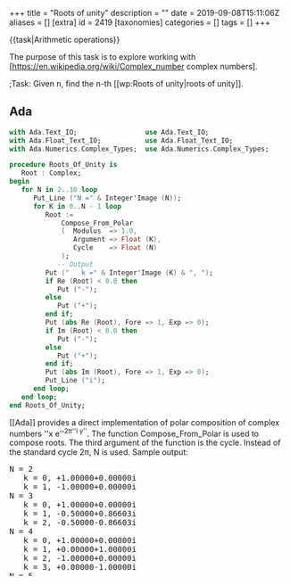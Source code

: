 +++
title = "Roots of unity"
description = ""
date = 2019-09-08T15:11:06Z
aliases = []
[extra]
id = 2419
[taxonomies]
categories = []
tags = []
+++

{{task|Arithmetic operations}}

The purpose of this task is to explore working with   [https://en.wikipedia.org/wiki/Complex_number complex numbers].


;Task:
Given   <tt>n</tt>,   find the   <tt>n</tt>-th   [[wp:Roots of unity|roots of unity]].





## Ada


```ada
with Ada.Text_IO;                 use Ada.Text_IO;
with Ada.Float_Text_IO;           use Ada.Float_Text_IO;
with Ada.Numerics.Complex_Types;  use Ada.Numerics.Complex_Types;

procedure Roots_Of_Unity is
   Root : Complex;
begin
   for N in 2..10 loop
      Put_Line ("N =" & Integer'Image (N));
      for K in 0..N - 1 loop
         Root :=
             Compose_From_Polar
             (  Modulus  => 1.0,
                Argument => Float (K),
                Cycle    => Float (N)
             );
            -- Output
         Put ("   k =" & Integer'Image (K) & ", ");
         if Re (Root) < 0.0 then
            Put ("-");
         else
            Put ("+");
         end if;
         Put (abs Re (Root), Fore => 1, Exp => 0);
         if Im (Root) < 0.0 then
            Put ("-");
         else
            Put ("+");
         end if;
         Put (abs Im (Root), Fore => 1, Exp => 0);
         Put_Line ("i");
      end loop;
   end loop;
end Roots_Of_Unity;
```

[[Ada]] provides a direct implementation of polar composition of complex numbers ''x e''<sup>2&pi;''i y''</sup>. The function Compose_From_Polar is used to compose roots. The third argument of the function is the cycle. Instead of the standard cycle 2&pi;, N is used. Sample output:
<pre style="height:25ex;overflow:scroll">
N = 2
   k = 0, +1.00000+0.00000i
   k = 1, -1.00000+0.00000i
N = 3
   k = 0, +1.00000+0.00000i
   k = 1, -0.50000+0.86603i
   k = 2, -0.50000-0.86603i
N = 4
   k = 0, +1.00000+0.00000i
   k = 1, +0.00000+1.00000i
   k = 2, -1.00000+0.00000i
   k = 3, +0.00000-1.00000i
N = 5
   k = 0, +1.00000+0.00000i
   k = 1, +0.30902+0.95106i
   k = 2, -0.80902+0.58779i
   k = 3, -0.80902-0.58779i
   k = 4, +0.30902-0.95106i
N = 6
   k = 0, +1.00000+0.00000i
   k = 1, +0.50000+0.86603i
   k = 2, -0.50000+0.86603i
   k = 3, -1.00000+0.00000i
   k = 4, -0.50000-0.86603i
   k = 5, +0.50000-0.86603i
N = 7
   k = 0, +1.00000+0.00000i
   k = 1, +0.62349+0.78183i
   k = 2, -0.22252+0.97493i
   k = 3, -0.90097+0.43388i
   k = 4, -0.90097-0.43388i
   k = 5, -0.22252-0.97493i
   k = 6, +0.62349-0.78183i
N = 8
   k = 0, +1.00000+0.00000i
   k = 1, +0.70711+0.70711i
   k = 2, +0.00000+1.00000i
   k = 3, -0.70711+0.70711i
   k = 4, -1.00000+0.00000i
   k = 5, -0.70711-0.70711i
   k = 6, +0.00000-1.00000i
   k = 7, +0.70711-0.70711i
N = 9
   k = 0, +1.00000+0.00000i
   k = 1, +0.76604+0.64279i
   k = 2, +0.17365+0.98481i
   k = 3, -0.50000+0.86603i
   k = 4, -0.93969+0.34202i
   k = 5, -0.93969-0.34202i
   k = 6, -0.50000-0.86603i
   k = 7, +0.17365-0.98481i
   k = 8, +0.76604-0.64279i
N = 10
   k = 0, +1.00000+0.00000i
   k = 1, +0.80902+0.58779i
   k = 2, +0.30902+0.95106i
   k = 3, -0.30902+0.95106i
   k = 4, -0.80902+0.58779i
   k = 5, -1.00000+0.00000i
   k = 6, -0.80902-0.58779i
   k = 7, -0.30902-0.95106i
   k = 8, +0.30902-0.95106i
   k = 9, +0.80902-0.58779i

```



## ALGOL 68

{{works with|ALGOL 68|Revision 1 - no extensions to language used}}
{{works with|ALGOL 68G|Any - tested with release [http://sourceforge.net/projects/algol68/files/algol68g/algol68g-1.18.0/algol68g-1.18.0-9h.tiny.el5.centos.fc11.i386.rpm/download 1.18.0-9h.tiny]}}
{{wont work with|ELLA ALGOL 68|Any (with appropriate job cards) - tested with release [http://sourceforge.net/projects/algol68/files/algol68toc/algol68toc-1.8.8d/algol68toc-1.8-8d.fc9.i386.rpm/download 1.8-8d] - due to extensive use of FORMATted transput}}

```algol68
FORMAT complex fmt=$g(-6,4)"⊥"g(-6,4)$;
FOR root FROM 2 TO 10 DO
  printf(($g(4)$,root));
  FOR n FROM 0 TO root-1 DO
    printf(($xf(complex fmt)$,complex exp( 0 I 2*pi*n/root)))
  OD;
  printf($l$)
OD
```

Output:

```txt

  +2 1.0000⊥0.0000 -1.000⊥0.0000
  +3 1.0000⊥0.0000 -.5000⊥0.8660 -.5000⊥-.8660
  +4 1.0000⊥0.0000 0.0000⊥1.0000 -1.000⊥0.0000 -.0000⊥-1.000
  +5 1.0000⊥0.0000 0.3090⊥0.9511 -.8090⊥0.5878 -.8090⊥-.5878 0.3090⊥-.9511
  +6 1.0000⊥0.0000 0.5000⊥0.8660 -.5000⊥0.8660 -1.000⊥0.0000 -.5000⊥-.8660 0.5000⊥-.8660
  +7 1.0000⊥0.0000 0.6235⊥0.7818 -.2225⊥0.9749 -.9010⊥0.4339 -.9010⊥-.4339 -.2225⊥-.9749 0.6235⊥-.7818
  +8 1.0000⊥0.0000 0.7071⊥0.7071 0.0000⊥1.0000 -.7071⊥0.7071 -1.000⊥0.0000 -.7071⊥-.7071 -.0000⊥-1.000 0.7071⊥-.7071
  +9 1.0000⊥0.0000 0.7660⊥0.6428 0.1736⊥0.9848 -.5000⊥0.8660 -.9397⊥0.3420 -.9397⊥-.3420 -.5000⊥-.8660 0.1736⊥-.9848 0.7660⊥-.6428
 +10 1.0000⊥0.0000 0.8090⊥0.5878 0.3090⊥0.9511 -.3090⊥0.9511 -.8090⊥0.5878 -1.000⊥0.0000 -.8090⊥-.5878 -.3090⊥-.9511 0.3090⊥-.9511 0.8090⊥-.5878

```



## AutoHotkey

ahk forum: [http://www.autohotkey.com/forum/post-276712.html#276712 discussion]

```AutoHotkey
n := 8, a := 8*atan(1)/n
Loop %n%
   i := A_Index-1, t .= cos(a*i) ((s:=sin(a*i))<0 ? " - i*" . -s : " + i*" . s) "`n"
Msgbox % t
```


## AWK


```AWK

# syntax: GAWK -f ROOTS_OF_UNITY.AWK
BEGIN {
    pi = 3.1415926
    for (n=2; n<=5; n++) {
      printf("%d: ",n)
      for (root=0; root<=n-1; root++) {
        real = cos(2 * pi * root / n)
        imag = sin(2 * pi * root / n)
        printf("%8.5f %8.5fi",real,imag)
        if (root != n-1) { printf(", ") }
      }
      printf("\n")
    }
    exit(0)
}

```

{{out}}

```txt

2:  1.00000  0.00000i, -1.00000  0.00000i
3:  1.00000  0.00000i, -0.50000  0.86603i, -0.50000 -0.86603i
4:  1.00000  0.00000i,  0.00000  1.00000i, -1.00000  0.00000i, -0.00000 -1.00000i
5:  1.00000  0.00000i,  0.30902  0.95106i, -0.80902  0.58779i, -0.80902 -0.58779i,  0.30902 -0.95106i

```



## BASIC

{{works with|QuickBasic|4.5}}
{{trans|Java}}
For high n's, this may repeat the root of 1 + 0*i.

```qbasic
 CLS
 PI = 3.1415926#
 n = 5 'this can be changed for any desired n
 angle = 0 'start at angle 0
 DO
 	real = COS(angle) 'real axis is the x axis
 	IF (ABS(real) < 10 ^ -5) THEN real = 0 'get rid of annoying sci notation
 	imag = SIN(angle) 'imaginary axis is the y axis
 	IF (ABS(imag) < 10 ^ -5) THEN imag = 0 'get rid of annoying sci notation
 	PRINT real; "+"; imag; "i" 'answer on every line
 	angle = angle + (2 * PI) / n
 'all the way around the circle at even intervals
 LOOP WHILE angle < 2 * PI
```



## BBC BASIC


```bbcbasic
      @% = &20408
      FOR n% = 2 TO 5
        PRINT STR$(n%) ": " ;
        FOR root% = 0 TO n%-1
          real = COS(2*PI * root% / n%)
          imag = SIN(2*PI * root% / n%)
          PRINT real imag "i" ;
          IF root% <> n%-1 PRINT "," ;
        NEXT
        PRINT
      NEXT n%
```

'''Output:'''

```txt

2:   1.0000  0.0000i, -1.0000  0.0000i
3:   1.0000  0.0000i, -0.5000  0.8660i, -0.5000 -0.8660i
4:   1.0000  0.0000i,  0.0000  1.0000i, -1.0000  0.0000i, -0.0000 -1.0000i
5:   1.0000  0.0000i,  0.3090  0.9511i, -0.8090  0.5878i, -0.8090 -0.5878i,  0.3090 -0.9511i

```



## C


```c
#include <stdio.h>
#include <math.h>

int main()
{
	double a, c, s, PI2 = atan2(1, 1) * 8;
	int n, i;

	for (n = 1; n < 10; n++) for (i = 0; i < n; i++) {
		c = s = 0;
		if (!i )		c =  1;
		else if(n == 4 * i)	s =  1;
		else if(n == 2 * i)	c = -1;
		else if(3 * n == 4 * i)	s = -1;
		else
			a = i * PI2 / n, c = cos(a), s = sin(a);

		if (c) printf("%.2g", c);
		printf(s == 1 ? "i" : s == -1 ? "-i" : s ? "%+.2gi" : "", s);
		printf(i == n - 1 ?"\n":",  ");
	}

	return 0;
}
```


## C#

```c#
using System;
using System.Collections.Generic;
using System.Linq;
using System.Numerics;

class Program
{
    static IEnumerable<Complex> RootsOfUnity(int degree)
    {
        return Enumerable
            .Range(0, degree)
            .Select(element => Complex.FromPolarCoordinates(1, 2 * Math.PI * element / degree));
    }

    static void Main()
    {
        var degree = 3;
        foreach (var root in RootsOfUnity(degree))
        {
            Console.WriteLine(root);
        }
    }
}
```

Output:

```txt
(1, 0)
(-0,5, 0,866025403784439)
(-0,5, -0,866025403784438)
```



## C++


```cpp
#include <complex>
#include <cmath>
#include <iostream>

double const pi = 4 * std::atan(1);

int main()
{
  for (int n = 2; n <= 10; ++n)
  {
    std::cout << n << ": ";
    for (int k = 0; k < n; ++k)
      std::cout << std::polar(1, 2*pi*k/n) << " ";
    std::cout << std::endl;
  }
}
```



## CoffeeScript

Most of the effort here is in formatting the results, and the output is still a bit clumsy.

```coffeescript
# Find the n nth-roots of 1
nth_roots_of_unity = (n) ->
  (complex_unit_vector(2*Math.PI*i/n) for i in [1..n])

complex_unit_vector = (rad) ->
  new Complex(Math.cos(rad), Math.sin(rad))

class Complex
  constructor: (@real, @imag) ->
  toString: ->
    round_z = (n) ->
      if Math.abs(n) < 0.00005 then 0 else n
    fmt = (n) -> n.toFixed(3)
    real = round_z @real
    imag = round_z @imag
    s = ''
    if real and imag
      "#{fmt real}+#{fmt imag}i"
    else if real or !imag
      "#{fmt real}"
    else
      "#{fmt imag}i"

do ->
  for n in [2..5]
    console.log "---1 to the 1/#{n}"
    for root in nth_roots_of_unity n
      console.log root.toString()
```

output

```txt

> coffee nth_roots.coffee
---1 to the 1/2
-1.000
1.000
---1 to the 1/3
-0.500+0.866i
-0.500+-0.866i
1.000
---1 to the 1/4
1.000i
-1.000
-1.000i
1.000
---1 to the 1/5
0.309+0.951i
-0.809+0.588i
-0.809+-0.588i
0.309+-0.951i
1.000

```



## Common Lisp


```lisp
(defun roots-of-unity (n)
 (loop for i below n
       collect (cis (* pi (/ (* 2 i) n)))))
```

The expression is slightly more complicated than necessary in order to preserve exact rational arithmetic until multiplying by pi. The author of this example is not a floating point expert and not sure whether this is actually useful; if not, the simpler expression is <tt>(cis (/ (* 2 pi i) n))</tt>.


## Crystal

{{trans|Ruby}}

```ruby
require "complex"

def roots_of_unity(n)
  (0...n).map { |k| (2 * Math::PI * k / n).i.exp }
end

p roots_of_unity(3)

```

Or alternative

```ruby

def roots_of_unity(n)
  (0...n).map { |k| Complex.new(Math.cos(2 * Math::PI * k / n), Math.sin(2 * Math::PI * k / n)) }
end

```

{{out}}

```txt

[(1+0.0i), (-0.4999999999999998+0.8660254037844387i), (-0.5000000000000004-0.8660254037844384i)]

```



## D

Using std.complex:

```d
import std.stdio, std.range, std.algorithm, std.complex;
import std.math: PI;

auto nthRoots(in int n) pure nothrow {
    return n.iota.map!(k => expi(PI * 2 * (k + 1) / n));
}

void main() {
    foreach (immutable i; 1 .. 6)
        writefln("#%d: [%(%5.2f, %)]", i, i.nthRoots);
}
```

{{out}}

```txt
#1: [ 1.00+ 0.00i]
#2: [-1.00+-0.00i,  1.00+ 0.00i]
#3: [-0.50+ 0.87i, -0.50+-0.87i,  1.00+ 0.00i]
#4: [-0.00+ 1.00i, -1.00+-0.00i,  0.00+-1.00i,  1.00+ 0.00i]
#5: [ 0.31+ 0.95i, -0.81+ 0.59i, -0.81+-0.59i,  0.31+-0.95i,  1.00+ 0.00i]
```



## EchoLisp


```scheme

(define (roots-1 n)
   (define theta (// (* 2 PI) n))
   (for/list ((i n))
      (polar 1. (* theta i))))

(roots-1 2)
    → (1+0i -1+0i)
(roots-1 3)
    → (1+0i -0.4999999999999998+0.8660254037844388i -0.5000000000000004-0.8660254037844384i)
(roots-1 4)
    → (1+0i 0+i -1+0i 0-i)

```



## ERRE

<lang>
PROGRAM UNITY_ROOTS

!
! for rosettacode.org
!

BEGIN
   PRINT(CHR$(12);) !CLS
   N=5                                       ! this can be changed for any desired n
   ANGLE=0                                   ! start at ANGLE 0
   REPEAT
     REAL=COS(ANGLE)                         ! real axis is the x axis
     IF (ABS(REAL)<10^-5) THEN REAL=0 END IF ! get rid of annoying sci notation
     IMAG=SIN(ANGLE)                         ! imaginary axis is the y axis
     IF (ABS(IMAG)<10^-5) THEN IMAG=0 END IF ! get rid of annoying sci notation
     PRINT(REAL;"+";IMAG;"i")                ! answer on every line
     ANGLE+=(2*π)/N
                                             ! all the way around the circle at even intervals
   UNTIL ANGLE>=2*π
END PROGRAM

```

Note: Adapted from Qbasic version. π is the predefined constant Greek Pi.


## Forth

Complex numbers are not a native type in Forth, so we calculate the roots by hand.

```forth
: f0. ( f -- )
  fdup 0e 0.001e f~ if fdrop 0e then f. ;
: .roots ( n -- )
  dup 1 do
    pi i 2* 0 d>f f* dup 0 d>f f/          ( F: radians )
    fsincos cr ." real " f0. ." imag " f0.
  loop drop ;

3 set-precision
5 .roots
```

{{libheader|Forth Scientific Library}}
On the other hand, complex numbers are implemented by the FSL.
{{works with|gforth|0.7.9_20170308}}
{{trans|C++}}

```forth
require fsl-util.fs
require fsl/complex.fs

: abs= 1E-12 F~ ;
: clamp-to-0 FDUP 0E0 abs= IF FDROP 0E0 THEN ;
: zclamp-to-0
  clamp-to-0 FSWAP
  clamp-to-0 FSWAP ;
: .roots
  1+ 2 DO
    I . ." : "
    I 0 DO
      1E0 2E0 PI F* I S>F F* J S>F F/ polar> zclamp-to-0 z. SPACE
    LOOP
    CR
  LOOP ;
3 SET-PRECISION
5 .roots
```



## Fortran


### Sin/Cos + Scalar Loop

{{works with|Fortran|ISO Fortran 90 and later}}

```fortran
PROGRAM Roots

  COMPLEX :: root
  INTEGER :: i, n
  REAL :: angle, pi

  pi = 4.0 * ATAN(1.0)
  DO n = 2, 7
    angle = 0.0
    WRITE(*,"(I1,A)", ADVANCE="NO") n,": "
    DO i = 1, n
      root = CMPLX(COS(angle), SIN(angle))
      WRITE(*,"(SP,2F7.4,A)", ADVANCE="NO") root, "j  "
      angle = angle + (2.0*pi / REAL(n))
    END DO
    WRITE(*,*)
  END DO

END PROGRAM Roots
```

Output
 2: +1.0000+0.0000j  -1.0000+0.0000j
 3: +1.0000+0.0000j  -0.5000+0.8660j  -0.5000-0.8660j
 4: +1.0000+0.0000j  +0.0000+1.0000j  -1.0000+0.0000j  +0.0000-1.0000j
 5: +1.0000+0.0000j  +0.3090+0.9511j  -0.8090+0.5878j  -0.8090-0.5878j  +0.3090-0.9511j
 6: +1.0000+0.0000j  +0.5000+0.8660j  -0.5000+0.8660j  -1.0000+0.0000j  -0.5000-0.8660j  +0.5000-0.8660j
 7: +1.0000+0.0000j  +0.6235+0.7818j  -0.2225+0.9749j  -0.9010+0.4339j  -0.9010-0.4339j  -0.2225-0.9749j  +0.6235-0.7818j

===Exp + Array-valued Statement===
{{works with|Fortran|ISO Fortran 90 and later}}

```fortran
program unity
     real, parameter :: pi = 3.141592653589793
     complex, parameter :: i = (0, 1)
     complex, dimension(0:7-1) :: unit_circle
     integer :: n, j

     do n = 2, 7
          !!!! KEY STEP, does all the calculations in one statement !!!!
        unit_circle(0:n-1) = exp(2*i*pi/n * (/ (j, j=0, n-1) /) )

        write(*,"(i1,a)", advance="no") n, ": "
        write(*,"(sp,2f7.4,a)", advance="no") (unit_circle(j), "j  ", j = 0, n-1)
        write(*,*)
     end do
 end program unity
```



## FunL

FunL has built-in support for complex numbers.  <code>i</code> is predefined to represent the imaginary unit.

```funl
import math.{exp, Pi}

def rootsOfUnity( n ) = {exp( 2Pi i k/n ) | k <- 0:n}

println( rootsOfUnity(3) )
```


{{out}}


```txt

{1.0, -0.4999999999999998+0.8660254037844387i, -0.5000000000000004-0.8660254037844385i}

```





## FutureBasic


```futurebasic

include "ConsoleWindow"

dim as long n, root
dim as double real, imag

for n = 2 to 7
print n;":" ;
for root = 0 to n-1
real = cos( 2 * pi * root / n)
imag = sin( 2 * pi * root / n)
print using "-##.#####"; real;using "-##.#####"; imag; "i";
if root <> n-1 then print ",";
next
print
next

```

Output:

```txt

 2:  1.00000  0.00000i, -1.00000  0.00000i
 3:  1.00000  0.00000i, -0.50000  0.86603i, -0.50000 -0.86603i
 4:  1.00000  0.00000i,  0.00000  1.00000i, -1.00000  0.00000i, -0.00000 -1.00000i
 5:  1.00000  0.00000i,  0.30902  0.95106i, -0.80902  0.58779i, -0.80902 -0.58779i,  0.30902 -0.95106i
 6:  1.00000  0.00000i,  0.50000  0.86603i, -0.50000  0.86603i, -1.00000  0.00000i, -0.50000 -0.86603i,  0.50000 -0.86603i
 7:  1.00000  0.00000i,  0.62349  0.78183i, -0.22252  0.97493i, -0.90097  0.43388i, -0.90097 -0.43388i, -0.22252 -0.97493i,  0.62349 -0.78183i

```



## GAP


```gap
roots := n -> List([0 .. n-1], k -> E(n)^k);

r:=roots(7);
# [ 1, E(7), E(7)^2, E(7)^3, E(7)^4, E(7)^5, E(7)^6 ]

List(r, x -> x^7);
# [ 1, 1, 1, 1, 1, 1, 1 ]
```



## Go


```go
package main

import (
    "fmt"
    "math"
    "math/cmplx"
)

func main() {
    for n := 2; n <= 5; n++ {
        fmt.Printf("%d roots of 1:\n", n)
        for _, r := range roots(n) {
            fmt.Printf("  %18.15f\n", r)
        }
    }
}

func roots(n int) []complex128 {
    r := make([]complex128, n)
    for i := 0; i < n; i++ {
        r[i] = cmplx.Rect(1, 2*math.Pi*float64(i)/float64(n))
    }
    return r
}
```

Output:

```txt
2 roots of 1:
  ( 1.000000000000000+0.000000000000000i)
  (-1.000000000000000+0.000000000000000i)
3 roots of 1:
  ( 1.000000000000000+0.000000000000000i)
  (-0.500000000000000+0.866025403784439i)
  (-0.500000000000000-0.866025403784438i)
4 roots of 1:
  ( 1.000000000000000+0.000000000000000i)
  ( 0.000000000000000+1.000000000000000i)
  (-1.000000000000000+0.000000000000000i)
  (-0.000000000000000-1.000000000000000i)
5 roots of 1:
  ( 1.000000000000000+0.000000000000000i)
  ( 0.309016994374948+0.951056516295154i)
  (-0.809016994374947+0.587785252292473i)
  (-0.809016994374947-0.587785252292473i)
  ( 0.309016994374947-0.951056516295154i)
```



## Groovy

Because the Groovy language does not provide a built-in facility for complex arithmetic, this example relies on the Complex class defined in the [[Complex_numbers#Groovy|Complex numbers]] example.

```groovy
/** The following closure creates a list of n evenly-spaced points around the unit circle,
  * useful in FFT calculations, among other things */
def rootsOfUnity = { n ->
    (0..<n).collect {
        Complex.fromPolar(1, 2 * Math.PI * it / n)
    }
}
```

Test program:

```groovy
def tol = 0.000000001  // tolerance: acceptable "wrongness" to account for rounding error

((1..6) + [16]). each { n ->
    println "rootsOfUnity(${n}):"
    def rou = rootsOfUnity(n)
    rou.each { println it }
    assert rou[0] == 1
    def actual = n > 1 ? rou[Math.floor(n/2) as int] : rou[0]
    def expected = n > 1 ? (n%2 == 0) ? -1 : ~rou[Math.ceil(n/2) as int] : rou[0]
    def message = n > 1 ? (n%2 == 0) ? 'middle-most root should be -1' : 'two middle-most roots should be conjugates' : ''
    assert (actual - expected).abs() < tol : message
    assert rou.every { (it.rho - 1) < tol } : 'all roots should have magnitude 1'
    println()
}
```

Output:
<pre style="height:25ex;overflow:scroll;">rootsOfUnity(1):
1.0

rootsOfUnity(2):
1.0
-1.0 + 1.2246467991473532E-16i

rootsOfUnity(3):
1.0
-0.4999999998186198 + 0.8660254038891585i
-0.5000000003627604 - 0.8660254035749988i

rootsOfUnity(4):
1.0
6.123233995736766E-17 + i
-1.0 + 1.2246467991473532E-16i
-1.8369701987210297E-16 - i

rootsOfUnity(5):
1.0
0.30901699437494745 + 0.9510565162951535i
-0.8090169943749473 + 0.5877852522924732i
-0.8090169943749475 - 0.587785252292473i
0.30901699437494723 - 0.9510565162951536i

rootsOfUnity(6):
1.0
0.4999999998186201 + 0.8660254038891584i
-0.5000000003627598 + 0.8660254035749991i
-1.0 - 6.283181638240517E-10i
-0.4999999992744804 - 0.8660254042033175i
0.5000000009068993 - 0.8660254032608401i

rootsOfUnity(16):
1.0
0.9238795325112867 + 0.3826834323650898i
0.7071067811865476 + 0.7071067811865475i
0.38268343236508984 + 0.9238795325112867i
6.123233995736766E-17 + i
-0.3826834323650897 + 0.9238795325112867i
-0.7071067811865475 + 0.7071067811865476i
-0.9238795325112867 + 0.3826834323650899i
-1.0 + 1.2246467991473532E-16i
-0.9238795325112868 - 0.38268343236508967i
-0.7071067811865477 - 0.7071067811865475i
-0.38268343236509034 - 0.9238795325112865i
-1.8369701987210297E-16 - i
0.38268343236509 - 0.9238795325112866i
0.7071067811865474 - 0.7071067811865477i
0.9238795325112865 - 0.3826834323650904i
```



## Haskell


```haskell
import Data.Complex (Complex, cis)

rootsOfUnity :: (Enum a, Floating a) => a -> [Complex a]
rootsOfUnity n =
  [ cis (2 * pi * k / n)
  | k <- [0 .. n - 1] ]

main :: IO ()
main = mapM_ print $ rootsOfUnity 3
```

{{Out}}

```haskell
1.0 :+ 0.0
(-0.4999999999999998) :+ 0.8660254037844388
(-0.5000000000000004) :+ (-0.8660254037844384)
```


=={{header|Icon}} and {{header|Unicon}}==

```icon
procedure main()
   roots(10)
end

procedure roots(n)
   every n := 2 to 10 do
       every writes(n | (str_rep((0 to (n-1)) * 2 * &pi / n)) | "\n")
end

procedure str_rep(k)
  return " " || cos(k) || "+" || sin(k) || "i"
end
```

Notes:
* The [[:Category:Icon_Programming_Library|The Icon Programming Library]] implements a complex type but not a polar type


## IDL

For some example <tt>n</tt>:

```idl
n = 5
print,  exp( dcomplex( 0, 2*!dpi/n) ) ^ ( 1 + indgen(n) )
```

Outputs:

```idl
( 0.30901699, 0.95105652)( -0.80901699, 0.58778525)( -0.80901699, -0.58778525)( 0.30901699, -0.95105652)( 1.0000000, -1.1102230e-16)
```



## J


```j
   rou=: [: ^ 0j2p1 * i. % ]

   rou 4
1 0j1 _1 0j_1

   rou 5
1 0.309017j0.951057 _0.809017j0.587785 _0.809017j_0.587785 0.309017j_0.951057
```

The computation can also be written as a loop, shown here for comparison only.

```j
rou1=: 3 : 0
 z=. 0 $ r=. ^ o. 0j2 % y [ e=. 1
 for. i.y do.
  z=. z,e
  e=. e*r
 end.
 z
)
```



## Java

Java doesn't have a nice way of dealing with complex numbers, so the real and imaginary parts are calculated separately based on the angle and printed together. There are also checks in this implementation to get rid of extremely small values (< 1.0E-3 where scientific notation sets in for <tt>Double</tt>s). Instead, they are simply represented as 0. To remove those checks (for very high <tt>n</tt>'s), remove both if statements.

```java
import java.util.Locale;

public class Test {

    public static void main(String[] a) {
        for (int n = 2; n < 6; n++)
            unity(n);
    }

    public static void unity(int n) {
        System.out.printf("%n%d: ", n);

        //all the way around the circle at even intervals
        for (double angle = 0; angle < 2 * Math.PI; angle += (2 * Math.PI) / n) {

            double real = Math.cos(angle); //real axis is the x axis

            if (Math.abs(real) < 1.0E-3)
                real = 0.0; //get rid of annoying sci notation

            double imag = Math.sin(angle); //imaginary axis is the y axis

            if (Math.abs(imag) < 1.0E-3)
                imag = 0.0;

            System.out.printf(Locale.US, "(%9f,%9f) ", real, imag);
        }
    }
}
```



```txt
2: ( 1.000000, 0.000000) (-1.000000, 0.000000)
3: ( 1.000000, 0.000000) (-0.500000, 0.866025) (-0.500000,-0.866025)
4: ( 1.000000, 0.000000) ( 0.000000, 1.000000) (-1.000000, 0.000000) ( 0.000000,-1.000000)
5: ( 1.000000, 0.000000) ( 0.309017, 0.951057) (-0.809017, 0.587785) (-0.809017,-0.587785) ( 0.309017,-0.951057)
```



## JavaScript


```javascript
function Root(angle) {
	with (Math) { this.r = cos(angle); this.i = sin(angle) }
}

Root.prototype.toFixed = function(p) {
	return this.r.toFixed(p) + (this.i >= 0 ? '+' : '') + this.i.toFixed(p) + 'i'
}

function roots(n) {
	var rs = [], teta = 2*Math.PI/n
	for (var angle=0, i=0; i<n; angle+=teta, i+=1) rs.push( new Root(angle) )
	return rs
}

for (var n=2; n<8; n+=1) {
	document.write(n, ': ')
	var rs=roots(n); for (var i=0; i<rs.length; i+=1) document.write( i ? ', ' : '', rs[i].toFixed(5) )
	document.write('
')
}

```

{{Output}}

```txt
2: 1.00000+0.00000i, -1.00000+0.00000i
3: 1.00000+0.00000i, -0.50000+0.86603i, -0.50000-0.86603i
4: 1.00000+0.00000i, 0.00000+1.00000i, -1.00000+0.00000i, -0.00000-1.00000i
5: 1.00000+0.00000i, 0.30902+0.95106i, -0.80902+0.58779i, -0.80902-0.58779i, 0.30902-0.95106i
6: 1.00000+0.00000i, 0.50000+0.86603i, -0.50000+0.86603i, -1.00000+0.00000i, -0.50000-0.86603i, 0.50000-0.86603i
7: 1.00000+0.00000i, 0.62349+0.78183i, -0.22252+0.97493i, -0.90097+0.43388i, -0.90097-0.43388i, -0.22252-0.97493i, 0.62349-0.78183i
```



## jq

Using the same example as in the Julia section, and representing x + i*y as [x,y]:

```jq
def nthroots(n):
  (8 * (1|atan)) as $twopi
  | range(0;n) | (($twopi * .) / n) as $angle | [ ($angle | cos), ($angle | sin) ];

nthroots(10)
```

```jq
$ uname -a
Darwin Mac-mini 13.3.0 Darwin Kernel Version 13.3.0: Tue Jun  3 21:27:35 PDT 2014; root:xnu-2422.110.17~1/RELEASE_X86_64 x86_64

$ time jq -c -n -f Roots_of_unity.jq
[1,0]
[0.8090169943749475,0.5877852522924731]
[0.30901699437494745,0.9510565162951535]
[-0.30901699437494734,0.9510565162951536]
[-0.8090169943749473,0.5877852522924732]
[-1,1.2246467991473532e-16]
[-0.8090169943749475,-0.587785252292473]
[-0.30901699437494756,-0.9510565162951535]
[0.30901699437494723,-0.9510565162951536]
[0.8090169943749473,-0.5877852522924732]

real	0m0.015s
user	0m0.004s
sys	0m0.004s

```



## Julia


```julia
nthroots(n::Integer) = [ cospi(2k/n)+sinpi(2k/n)im for k = 0:n-1 ]
```

(One could also use complex exponentials or other formulations.) For example, `nthroots(10)` gives:

```txt

10-element Array{Complex{Float64},1}:
            1.0+0.0im
  0.809017+0.587785im
  0.309017+0.951057im
 -0.309017+0.951057im
 -0.809017+0.587785im
           -1.0+0.0im
 -0.809017-0.587785im
 -0.309017-0.951057im
  0.309017-0.951057im
  0.809017-0.587785im

```



## Kotlin


```scala
import java.lang.Math.*

data class Complex(val r: Double, val i: Double) {
    override fun toString() = when {
        i == 0.0 -> r.toString()
        r == 0.0 -> i.toString() + 'i'
        else -> "$r + ${i}i"
    }
}

fun unity_roots(n: Number) = (1..n.toInt() - 1).map {
    val a = it * 2 * PI / n.toDouble()
    var r = cos(a); if (abs(r) < 1e-6) r = 0.0
    var i = sin(a); if (abs(i) < 1e-6) i = 0.0
    Complex(r, i)
}

fun main(args: Array<String>) {
    (1..4).forEach { println(listOf(1) + unity_roots(it)) }
    println(listOf(1) + unity_roots(5.0))
}
```

{{out}}

```txt
[1]
[1, -1.0]
[1, -0.4999999999999998 + 0.8660254037844387i, -0.5000000000000004 + -0.8660254037844385i]
[1, 1.0i, -1.0, -1.0i]
[1, 0.30901699437494745 + 0.9510565162951535i, -0.8090169943749473 + 0.5877852522924732i, -0.8090169943749475 + -0.587785252292473i, 0.30901699437494723 + -0.9510565162951536i]
```



## Liberty BASIC


```lb
WindowWidth  =400
WindowHeight =400

'nomainwin

open "N'th Roots of One" for graphics_nsb_nf as #w

#w "trapclose [quit]"

for n =1 To 10
    angle =0
    #w "font arial 16 bold"
    print n; "th roots."
    #w "cls"
    #w "size 1 ; goto 200 200 ; down ; color lightgray ; circle 150 ; size 10 ; set 200 200 ; size 2"
    #w "up ; goto 200 0 ; down ; goto 200 400 ; up ; goto 0 200 ; down ; goto 400 200"
    #w "up ; goto 40 20 ; down ; color black"
    #w "font arial 6"
    #w "\"; n; " roots of 1."

    for i = 1 To n
        x = cos( Radian( angle))
        y = sin( Radian( angle))

        print using( "##", i); ":  ( " + using( "##.######", x);_
          " +i *" +using( "##.######", y); ")      or     e^( i *"; i -1; " *2 *Pi/ "; n; ")"

        #w "color "; 255 *i /n; " 0 "; 256 -255 *i /n
        #w "up ; goto 200 200"
        #w "down ; goto "; 200 +150 *x; " "; 200 -150 *y
        #w "up   ; goto "; 200 +165 *x; " "; 200 -165 *y
        #w "\"; str$( i)
        #w "up"

        angle =angle +360 /n

    next i

    timer 500, [on]
    wait
  [on]
    timer 0
next n

wait

[quit]
    close #w

    end

function Radian( theta)
    Radian =theta *3.1415926535 /180
end function
```



## Lua

Complex numbers from the Lua implementation on the complex numbers page.

```lua
--defines addition, subtraction, negation, multiplication, division, conjugation, norms, and a conversion to strgs.
complex = setmetatable({
__add = function(u, v) return complex(u.real + v.real, u.imag + v.imag) end,
__sub = function(u, v) return complex(u.real - v.real, u.imag - v.imag) end,
__mul = function(u, v) return complex(u.real * v.real - u.imag * v.imag, u.real * v.imag + u.imag * v.real) end,
__div = function(u, v) return u * complex(v.real / v.norm, -v.imag / v.norm) end,
__unm = function(u) return complex(-u.real, -u.imag) end,
__concat = function(u, v)
    if type(u) == "table" then return u.real .. " + " .. u.imag .. "i" .. v
	elseif type(u) == "string" or type(u) == "number" then return u .. v.real .. " + " .. v.imag .. "i"
	end end,
__index = function(u, index)
  local operations = {
    norm = function(u) return u.real ^ 2 + u.imag ^ 2 end,
    conj = function(u) return complex(u.real, -u.imag) end,
  }
  return operations[index] and operations[index](u)
end,
__newindex = function() error() end
}, {
__call = function(z, realpart, imagpart) return setmetatable({real = realpart, imag = imagpart}, complex) end
} )
n = io.read() + 0
val = complex(math.cos(2*math.pi / n), math.sin(2*math.pi / n))
root = complex(1, 0)
for i = 1, n do
  root = root * val
  print(root .. "")
end
```



## Maple


```Maple
RootsOfUnity := proc( n )
    solve(z^n = 1, z);
end proc:
```


```Maple
for i from 2 to 6 do
    printf( "%d: %a\n", i, [ RootsOfUnity(i) ] );
end do;
```

Output:

```Maple
2: [1, -1]
3: [1, -1/2-1/2*I*3^(1/2), -1/2+1/2*I*3^(1/2)]
4: [1, -1, I, -I]
5: [1, 1/4*5^(1/2)-1/4+1/4*I*2^(1/2)*(5+5^(1/2))^(1/2), -1/4*5^(1/2)-1/4+1/4*I*2^(1/2)*(5-5^(1/2))^(1/2), -1/4*5^(1/2)-1/4-1/4*I*2^(1/2)*(5-5^(1/2))^(1/2), 1/4*5^(1/2)-1/4-1/4*I*2^(1/2)*(5+5^(1/2))^(1/2)]
6: [1, -1, 1/2*(-2-2*I*3^(1/2))^(1/2), -1/2*(-2-2*I*3^(1/2))^(1/2), 1/2*(-2+2*I*3^(1/2))^(1/2), -1/2*(-2+2*I*3^(1/2))^(1/2)]
```



## Mathematica

Setting this up in Mathematica is easy, because it already handles complex numbers:

```Mathematica
RootsUnity[nthroot_Integer?Positive] := Table[Exp[2 Pi I i/nthroot], {i, 0, nthroot - 1}]
```

Note that Mathematica will keep the expression as exact as possible. Simplifications can be made to more known (trigonometric) functions by using the function ExpToTrig. If only a numerical approximation is necessary the function N will transform the exact result to a numerical approximation. Examples (exact not simplified, exact simplified, approximated):

```txt
RootsUnity[2]
RootsUnity[3]
RootsUnity[4]
RootsUnity[5]

RootsUnity[2]//ExpToTrig
RootsUnity[3]//ExpToTrig
RootsUnity[4]//ExpToTrig
RootsUnity[5]//ExpToTrig

RootsUnity[2]//N
RootsUnity[3]//N
RootsUnity[4]//N
RootsUnity[5]//N
```

gives back:
<div style="height:35ex;overflow:scroll">
<math>\{1,-1\}</math>

<math>\left\{1,e^{\frac{2 i \pi }{3}},e^{-\frac{2 i \pi }{3}}\right\}</math>

<math>\{1,i,-1,-i\}</math>

<math>\left\{1,e^{\frac{2 i \pi }{5}},e^{\frac{4 i \pi }{5}},e^{-\frac{4 i \pi }{5}},e^{-\frac{2 i \pi }{5}}\right\}</math>


<math>\{1,-1\}</math>

<math>\left\{1,-\frac{1}{2}+\frac{i \sqrt{3}}{2},-\frac{1}{2}-\frac{i \sqrt{3}}{2}\right\}</math>

<math>\{1,i,-1,-i\}</math>

<math>\left\{1,-\frac{1}{4}+\frac{\sqrt{5}}{4}+i \sqrt{\frac{5}{8}+\frac{\sqrt{5}}{8}},-\frac{1}{4}-\frac{\sqrt{5}}{4}+i
   \sqrt{\frac{5}{8}-\frac{\sqrt{5}}{8}},-\frac{1}{4}-\frac{\sqrt{5}}{4}-i \sqrt{\frac{5}{8}-\frac{\sqrt{5}}{8}},-\frac{1}{4}+\frac{\sqrt{5}}{4}-i
   \sqrt{\frac{5}{8}+\frac{\sqrt{5}}{8}}\right\}</math>


<math>\{1.,-1.\}</math>

<math>\{1.,-0.5+0.866025 i,-0.5-0.866025 i\}</math>

<math>\{1.,0.+1. i,-1.,0.-1. i\}</math>

<math>\{1.,0.309017+0.951057 i,-0.809017+0.587785 i,-0.809017-0.587785 i,0.309017-0.951057 i\}</math>
</div>


## MATLAB


```MATLAB
function z = rootsOfUnity(n)

    assert(n >= 1,'n >= 1');
    z = roots([1 zeros(1,n-1) -1]);

end
```

Sample Output:

```MATLAB>>
 rootsOfUnity(3)

ans =

 -0.500000000000000 + 0.866025403784439i
 -0.500000000000000 - 0.866025403784439i
  1.000000000000000
```



## Maxima


```maxima
solve(1 = x^n, x)
```

Demonstration:

```maxima
for n:1 thru 5 do display(solve(1 = x^n, x));
```

Output:

```maxima
solve(1 = x, x) = [x = 1]
solve(1 = x^2, x) = [x = -1, x = 1]
solve(1 = x^3, x) = [x = (sqrt(3)*%i-1)/2, x = -(sqrt(3)*%i+1)/2, x = 1]
solve(1 = x^4, x) = [x = %i, x = -1, x = -%i, x = 1]
solve(1 = x^5, x) = [x = %e^((2*%i*%pi)/5), x = %e^((4*%i*%pi)/5), x = %e^(-(4*%i*%pi)/5), x = %e^(-(2*%i*%pi)/5), x = 1]
```



## MiniScript


```MiniScript

complexRoots = function(n)
    result = []
    for i in range(0, n-1)
        real = cos(2*pi * i/n)
        if abs(real) < 1e-6 then real = 0
        imag = sin(2*pi * i/n)
        if abs(imag) < 1e-6 then imag = 0
        result.push real + " " + "+" * (imag>=0) + imag + "i"
    end for
    return result
end function

for i in range(2,5)
    print i + ": " + complexRoots(i).join(", ")
end for
```


{{out}}

```txt
2: 1 +0i, -1 +0i
3: 1 +0i, -0.5 +0.866025i, -0.5 -0.866025i
4: 1 +0i, 0 +1i, -1 +0i, 0 -1i
5: 1 +0i, 0.309017 +0.951057i, -0.809017 +0.587785i, -0.809017 -0.587785i, 0.309017 -0.951057i
```


=={{header|МК-61/52}}==
<lang>П0	0	П1	ИП1	sin	ИП1	cos	С/П	2	пи
*	ИП0	/	ИП1	+	П1	БП	03
```



## Nim

{{trans|Python}}

```nim
import complex, math

proc rect(r, phi: float): Complex = (r * cos(phi), sin(phi))

proc croots(n): seq[Complex] =
  result = @[]
  if n <= 0: return
  for k in 0 .. < n:
    result.add rect(1, 2 * k.float * Pi / n.float)

for nr in 2..10:
  echo nr, " ", croots(nr)
```

Output:

```txt
2 @[(1.0, 0.0), (-1.0, 1.224646799147353e-16)]
3 @[(1.0, 0.0), (-0.4999999999999998, 0.8660254037844387), (-0.5000000000000004, -0.8660254037844384)]
4 @[(1.0, 0.0), (6.123233995736766e-17, 1.0), (-1.0, 1.224646799147353e-16), (-1.83697019872103e-16, -1.0)]
5 @[(1.0, 0.0), (0.3090169943749475, 0.9510565162951535), (-0.8090169943749473, 0.5877852522924732), (-0.8090169943749476, -0.587785252292473), (0.3090169943749472, -0.9510565162951536)]
6 @[(1.0, 0.0), (0.5000000000000001, 0.8660254037844386), (-0.4999999999999998, 0.8660254037844387), (-1.0, 1.224646799147353e-16), (-0.5000000000000004, -0.8660254037844384), (0.5000000000000001, -0.8660254037844386)]
7 @[(1.0, 0.0), (0.6234898018587336, 0.7818314824680298), (-0.2225209339563143, 0.9749279121818236), (-0.900968867902419, 0.4338837391175582), (-0.9009688679024191, -0.433883739117558), (-0.2225209339563146, -0.9749279121818236), (0.6234898018587334, -0.7818314824680299)]
8 @[(1.0, 0.0), (0.7071067811865476, 0.7071067811865475), (6.123233995736766e-17, 1.0), (-0.7071067811865475, 0.7071067811865476), (-1.0, 1.224646799147353e-16), (-0.7071067811865477, -0.7071067811865475), (-1.83697019872103e-16, -1.0), (0.7071067811865474, -0.7071067811865477)]
9 @[(1.0, 0.0), (0.766044443118978, 0.6427876096865393), (0.1736481776669304, 0.984807753012208), (-0.4999999999999998, 0.8660254037844387), (-0.9396926207859083, 0.3420201433256689), (-0.9396926207859084, -0.3420201433256687), (-0.5000000000000004, -0.8660254037844384), (0.17364817766693, -0.9848077530122081), (0.7660444431189778, -0.6427876096865396)]
10 @[(1.0, 0.0), (0.8090169943749475, 0.5877852522924731), (0.3090169943749475, 0.9510565162951535), (-0.3090169943749473, 0.9510565162951536), (-0.8090169943749473, 0.5877852522924732), (-1.0, 1.224646799147353e-16), (-0.8090169943749476, -0.587785252292473), (-0.3090169943749476, -0.9510565162951535), (0.3090169943749472, -0.9510565162951536), (0.8090169943749473, -0.5877852522924734)]
```



## OCaml


```ocaml
open Complex

let pi = 4. *. atan 1.

let () =
  for n = 1 to 10 do
    Printf.printf "%2d " n;
    for k = 1 to n do
      let ret = polar 1. (2. *. pi *. float_of_int k /. float_of_int n) in
        Printf.printf "(%f + %f i)" ret.re ret.im
    done;
    print_newline ()
  done
```



## Octave


```octave
for j = 2 : 10
  printf("*** %d\n", j);
  for n = 1 : j
    disp(exp(2i*pi*n/j));
  endfor
  disp("");
endfor
```



## OoRexx

{{trans|REXX}}

```oorexx
/*REXX program computes the  K  roots of unity  (which include complex roots).*/
parse Version v
Say v
parse arg n frac .                     /*get optional arguments from the C.L. */
if n==''    then n=1                   /*Not specified?  Then use the default.*/
if frac=''  then frac=5                /* "      "         "   "   "     "    */
start=abs(n)                           /*assume only one  K  is wanted.       */
if n<0      then start=1               /*Negative?  Then use a range of  K's. */
                                       /*display unity roots for a range,  or */
  do k=start  to abs(n)                /*                   just for one  K.  */
  say right(k 'roots of unity',40,"-") /*display a pretty separator with title*/
     do angle=0  by 360/k  for k       /*compute the angle for each root.     */
     rp=adjust(rxCalcCos(angle,,'D'))  /*compute real part via  COS  function.*/
     if left(rp,1)\=='-' then rp=" "rp /*not negative?  Then pad with a blank.*/
     ip=adjust(rxCalcSin(angle,,'D'))  /*compute imaginary part via SIN funct.*/
     if left(ip,1)\=='-' then ip="+"ip /*Not negative?  Then pad with  + char.*/
     if ip=0  then say rp              /*Only real part? Ignore imaginary part*/
              else say left(rp,frac+4)ip'i'   /*show the real & imaginary part*/
     end  /*angle*/
  end      /*k*/
exit                                   /*stick a fork in it,  we're all done. */
/*----------------------------------------------------------------------------*/
adjust: parse arg x; near0='1e-' || (digits()-digits()%10)   /*compute small #*/
        if abs(x)<near0  then x=0            /*if near zero, then assume zero.*/
        return format(x,,frac)/1             /*fraction digits past dec point.*/
::requires rxMath library
```

{{out}}

```txt
D:\>rexx nrootoo 5
REXX-ooRexx_4.2.0(MT)_64-bit 6.04 22 Feb 2014
------------------------5 roots of unity
 1
 0.30902 +0.95106i
-0.80902 +0.58779i
-0.80902 -0.58779i
 0.30902 -0.95106i
```



## PARI/GP


```parigp
vector(n,k,exp(2*Pi*I*k/n))
```


<code>sqrtn()</code> can give the first n'th root, from which the others by multiplying or powering.


```parigp
nth_roots(n) = my(z);sqrtn(1,n,&z); vector(n,i, z^i);
```


Both the above give floating point complex numbers even when a root could be exact, like <code>-1</code> or fourth root <code>I</code>.

<code>quadgen()</code> can be used for an exact 6th root.  (Quads cannot be mixed with ordinary complex numbers, and they always print as <code>w</code>.)


```parigp
sixth_root = quadgen(-3);   /* 6th root of unity, exact */
vector(6,n, sixth_root^n)   /* all the 6'th roots */
```



## Pascal

{{trans|Fortran}}

```pascal
Program Roots;

var
  root: record  // poor man's complex type.
    r: real;
    i: real;
  end;
  i, n:  integer;
  angle: real;

begin
  for n := 2 to 7 do
  begin
    angle := 0.0;
    write(n, ': ');
    for i := 1 to n do
    begin
      root.r := cos(angle);
      root.i := sin(angle);
      write(root.r:8:5, root.i:8:5, 'i ');
      angle := angle + (2.0 * pi / n);
    end;
    writeln;
  end;
end.
```

Output:

```txt

2:  1.00000 0.00000i -1.00000 0.00000i
3:  1.00000 0.00000i -0.50000 0.86603i -0.50000-0.86603i
4:  1.00000 0.00000i  0.00000 1.00000i -1.00000 0.00000i -0.00000-1.00000i
5:  1.00000 0.00000i  0.30902 0.95106i -0.80902 0.58779i -0.80902-0.58779i  0.30902-0.95106i
6:  1.00000 0.00000i  0.50000 0.86603i -0.50000 0.86603i -1.00000-0.00000i -0.50000-0.86603i  0.50000-0.86603i
7:  1.00000 0.00000i  0.62349 0.78183i -0.22252 0.97493i -0.90097 0.43388i -0.90097-0.43388i -0.22252-0.97493i  0.62349-0.78183i

```



## Perl

{{works with|Perl|5.6.0}}
{{libheader|Math::Complex}}

The <code>root()</code> function returns a list of the N many N'th roots of any complex Z, in this case 1.


```perl
use Math::Complex;

foreach my $n (2 .. 10) {
  printf "%2d", $n;
  my @roots = root(1,$n);
  foreach my $root (@roots) {
    $root->display_format(style => 'cartesian', format => '%.3f');
    print " $root";
  }
  print "\n";
}
```

Output:

```txt

 2 1.000 -1.000+0.000i
 3 1.000 -0.500+0.866i -0.500-0.866i
 4 1.000 0.000+1.000i -1.000+0.000i -0.000-1.000i
 5 1.000 0.309+0.951i -0.809+0.588i -0.809-0.588i 0.309-0.951i
 6 1.000 0.500+0.866i -0.500+0.866i -1.000+0.000i -0.500-0.866i 0.500-0.866i
 7 1.000 0.623+0.782i -0.223+0.975i -0.901+0.434i -0.901-0.434i -0.223-0.975i 0.623-0.782i
 8 1.000 0.707+0.707i 0.000+1.000i -0.707+0.707i -1.000+0.000i -0.707-0.707i -0.000-1.000i 0.707-0.707i
 9 1.000 0.766+0.643i 0.174+0.985i -0.500+0.866i -0.940+0.342i -0.940-0.342i -0.500-0.866i 0.174-0.985i 0.766-0.643i
10 1.000 0.809+0.588i 0.309+0.951i -0.309+0.951i -0.809+0.588i -1.000+0.000i -0.809-0.588i -0.309-0.951i 0.309-0.951i 0.809-0.588i

```



## Perl 6

Perl 6 has a built-in function <tt>cis</tt> which returns a unitary complex number given its phase.  Perl 6 also defines the <tt>tau = 2*pi</tt> constant.  Thus the k-th n-root of unity can simply be written <tt>cis(k*τ/n)</tt>.


```perl6
constant n = 10;
for ^n -> \k {
    say cis(k*τ/n);
}
```


{{out}}

```txt
1+0i
0.809016994374947+0.587785252292473i
0.309016994374947+0.951056516295154i
-0.309016994374947+0.951056516295154i
-0.809016994374947+0.587785252292473i
-1+1.22464679914735e-16i
-0.809016994374948-0.587785252292473i
-0.309016994374948-0.951056516295154i
0.309016994374947-0.951056516295154i
0.809016994374947-0.587785252292473i
```



## Phix

{{trans|AWK}}

```Phix
for n=2 to 10 do
    printf(1,"%2d:",n)
    for root=0 to n-1 do
        atom real = cos(2*PI*root/n)
        atom imag = sin(2*PI*root/n)
        printf(1,"%s %6.3f %6.3fi",{iff(root?",":""),real,imag})
    end for
    printf(1,"\n")
end for
```

<pre style="font-size: 10px">
 2:  1.000  0.000i, -1.000  0.000i
 3:  1.000  0.000i, -0.500  0.866i, -0.500 -0.866i
 4:  1.000  0.000i,  0.000  1.000i, -1.000  0.000i, -0.000 -1.000i
 5:  1.000  0.000i,  0.309  0.951i, -0.809  0.588i, -0.809 -0.588i,  0.309 -0.951i
 6:  1.000  0.000i,  0.500  0.866i, -0.500  0.866i, -1.000  0.000i, -0.500 -0.866i,  0.500 -0.866i
 7:  1.000  0.000i,  0.623  0.782i, -0.223  0.975i, -0.901  0.434i, -0.901 -0.434i, -0.223 -0.975i,  0.623 -0.782i
 8:  1.000  0.000i,  0.707  0.707i,  0.000  1.000i, -0.707  0.707i, -1.000  0.000i, -0.707 -0.707i, -0.000 -1.000i,  0.707 -0.707i
 9:  1.000  0.000i,  0.766  0.643i,  0.174  0.985i, -0.500  0.866i, -0.940  0.342i, -0.940 -0.342i, -0.500 -0.866i,  0.174 -0.985i,  0.766 -0.643i
10:  1.000  0.000i,  0.809  0.588i,  0.309  0.951i, -0.309  0.951i, -0.809  0.588i, -1.000  0.000i, -0.809 -0.588i, -0.309 -0.951i,  0.309 -0.951i,  0.809 -0.588i

```



## PL/I


```PL/I
complex_roots:
   procedure (N);
   declare N fixed binary nonassignable;
   declare x float, c fixed decimal (10,8) complex;
   declare twopi float initial ((4*asin(1.0)));

   do x = 0 to twopi by twopi/N;
      c = complex(cos(x), sin(x));
      put skip list (c);
   end;
end complex_roots;

   1.00000000+0.00000000I
   0.80901700+0.58778524I
   0.30901697+0.95105654I
  -0.30901703+0.95105648I
  -0.80901706+0.58778518I
  -1.00000000-0.00000008I
  -0.80901694-0.58778536I
  -0.30901709-0.95105648I
   0.30901712-0.95105648I
   0.80901724-0.58778494I
```



## PicoLisp

{{trans|C}}

```PicoLisp
(load "@lib/math.l")

(for N (range 2 10)
   (let Angle 0.0
      (prin N ": ")
      (for I N
         (let Ipart (sin Angle)
            (prin
               (round (cos Angle) 4)
               (if (lt0 Ipart) "-" "+")
               "j"
               (round (abs Ipart) 4)
               "  " ) )
         (inc 'Angle (*/ 2 pi N)) )
      (prinl) ) )
```



## PureBasic


```Purebasic
OpenConsole()
For n = 2 To 10
  angle = 0
  PrintN(Str(n))
  For i = 1 To n
    x.f = Cos(Radian(angle))
    y.f = Sin(Radian(angle))
    PrintN( Str(i) + ":  " + StrF(x, 6) +  " / " + StrF(y, 6))
    angle = angle + (360 / n)
  Next
Next
Input()
```



## Python

{{works with|Python|3.7}}

```python
import cmath


class Complex(complex):
    def __repr__(self):
        rp = '%7.5f' % self.real if not self.pureImag() else ''
        ip = '%7.5fj' % self.imag if not self.pureReal() else ''
        conj = '' if (
            self.pureImag() or self.pureReal() or self.imag < 0.0
        ) else '+'
        return '0.0' if (
            self.pureImag() and self.pureReal()
        ) else rp + conj + ip

    def pureImag(self):
        return abs(self.real) < 0.000005

    def pureReal(self):
        return abs(self.imag) < 0.000005


def croots(n):
    if n <= 0:
        return None
    return (Complex(cmath.rect(1, 2 * k * cmath.pi / n)) for k in range(n))
    # in pre-Python 2.6:
    #   return (Complex(cmath.exp(2j*k*cmath.pi/n)) for k in range(n))


for nr in range(2, 11):
    print(nr, list(croots(nr)))
```

{{Out}}

```txt
2 [1.00000, -1.00000]
3 [1.00000, -0.50000+0.86603j, -0.50000-0.86603j]
4 [1.00000, 1.00000j, -1.00000, -1.00000j]
5 [1.00000, 0.30902+0.95106j, -0.80902+0.58779j, -0.80902-0.58779j, 0.30902-0.95106j]
6 [1.00000, 0.50000+0.86603j, -0.50000+0.86603j, -1.00000, -0.50000-0.86603j, 0.50000-0.86603j]
7 [1.00000, 0.62349+0.78183j, -0.22252+0.97493j, -0.90097+0.43388j, -0.90097-0.43388j, -0.22252-0.97493j, 0.62349-0.78183j]
8 [1.00000, 0.70711+0.70711j, 1.00000j, -0.70711+0.70711j, -1.00000, -0.70711-0.70711j, -1.00000j, 0.70711-0.70711j]
9 [1.00000, 0.76604+0.64279j, 0.17365+0.98481j, -0.50000+0.86603j, -0.93969+0.34202j, -0.93969-0.34202j, -0.50000-0.86603j, 0.17365-0.98481j, 0.76604-0.64279j]
10 [1.00000, 0.80902+0.58779j, 0.30902+0.95106j, -0.30902+0.95106j, -0.80902+0.58779j, -1.00000, -0.80902-0.58779j, -0.30902-0.95106j, 0.30902-0.95106j, 0.80902-0.58779j]
```



## R


```R
for(j in 2:10) {
  r <- sprintf("%d: ", j)
  for(n in 1:j) {
    r <- paste(r, format(exp(2i*pi*n/j), digits=4), ifelse(n<j, ",", ""))
  }
  print(r)
}
```

Output:

```txt

[1] "2:  -1+0i , 1-0i "
[1] "3:  -0.5+0.866i , -0.5-0.866i , 1-0i "
[1] "4:  0+1i , -1+0i , 0-1i , 1-0i "
[1] "5:  0.309+0.9511i , -0.809+0.5878i , -0.809-0.5878i , 0.309-0.9511i , 1-0i "
[1] "6:  0.5+0.866i , -0.5+0.866i , -1+0i , -0.5-0.866i , 0.5-0.866i , 1-0i "
[1] "7:  0.6235+0.7818i , -0.2225+0.9749i , -0.901+0.4339i , -0.901-0.4339i , -0.2225-0.9749i , 0.6235-0.7818i , 1-0i "
[1] "8:  0.7071+0.7071i , 0+1i , -0.7071+0.7071i , -1+0i , -0.7071-0.7071i , 0-1i , 0.7071-0.7071i , 1-0i "
[1] "9:  0.766+0.6428i , 0.1736+0.9848i , -0.5+0.866i , -0.9397+0.342i , -0.9397-0.342i , -0.5-0.866i , 0.1736-0.9848i , 0.766-0.6428i , 1-0i "
[1] "10:  0.809+0.5878i , 0.309+0.9511i , -0.309+0.9511i , -0.809+0.5878i , -1+0i , -0.809-0.5878i , -0.309-0.9511i , 0.309-0.9511i , 0.809-0.5878i , 1-0i "

```



## Racket


```Racket
#lang racket

(define (roots-of-unity n)
  (for/list ([k n])
    (make-polar 1 (* k (/ (* 2 pi) n)))))
```

Will produce a list of roots, for example:

```txt

> (for ([r (roots-of-unity 3)]) (displayln r))
1
-0.4999999999999998+0.8660254037844388i
-0.5000000000000004-0.8660254037844384i
```



## REXX

REXX doesn't have complex arithmetic, so the (real) values of   '''cos'''   and   '''sin'''   of multiples of   <big>2 pi</big>   radians (divided by K) are used.

Also, REXX doesn't have the   '''pi'''   constant defined, nor a   '''sin'''   or   '''cos'''   function, so they are included below within the REXX program.

Note:   this REXX version only   ''displays''   '''5'''   significant digits past the decimal point,   but this can be overridden by specifying the 2<sup>nd</sup> argument when invoking the REXX program.
(See the value of the REXX variable   '''frac''',   4<sup>th</sup> line).

```rexx
/*REXX program computes the  K  roots of  unity  (which usually includes complex roots).*/
parse arg n frac .                               /*get optional arguments from the C.L. */
if   n=='' |    n==","  then     n= 1            /*Not specified?  Then use the default.*/
if frac='' | frac==","  then  frac= 5            /* "      "         "   "   "     "    */
start= abs(n)                                    /*assume only one  K  is wanted.       */
if n<0                  then start= 1            /*Negative?  Then use a range of  K's. */
numeric digits length( pi() )  - 1               /*use number of decimal digits in  pi. */
pi2= pi + pi                                     /*obtain the value of   pi  doubled.   */
                                                 /*display unity roots for a range,  or */
     do #=start  to abs(n)                       /*                   just for one  K.  */
     say right(# 'roots of unity', 40, "─")  ' (showing' frac "fractional decimal digits)"
         do angle=0  by pi2/#  for #             /*compute the angle for each root.     */
         rp= adjust( cos(angle) )                /*compute real part via  COS  function.*/
         if left(rp, 1) \== '-'  then rp=" "rp   /*not negative?  Then pad with a blank.*/
         ip= adjust( sin(angle) )                /*compute imaginary part via SIN funct.*/
         if left(ip, 1) \== '-'  then ip="+"ip   /*Not negative?  Then pad with  + char.*/
         if ip=0  then say rp                    /*Only real part? Ignore imaginary part*/
                  else say left(rp, frac+4)ip'i' /*display the real and imaginary part. */
         end  /*angle*/
     end      /*#*/
exit                                             /*stick a fork in it,  we're all done. */
/*──────────────────────────────────────────────────────────────────────────────────────*/
pi:  pi=3.141592653589793238462643383279502884197169399375105820974944592307816; return pi
r2r: return arg(1)   //   ( pi() * 2 )           /*reduce #radians: -2pi──► +2pi radians*/
/*──────────────────────────────────────────────────────────────────────────────────────*/
adjust: parse arg x; near0= '1e-' || (digits() - digits() % 10) /*compute a tiny number.*/
        if abs(x) < near0  then x= 0             /*if it's near zero,  then assume zero.*/
        return format(x, , frac)   /   1         /*fraction digits past decimal point.  */
/*──────────────────────────────────────────────────────────────────────────────────────*/
cos: procedure; parse arg x;     x= r2r(x);   a= abs(x);   numeric fuzz min(9, digits()-9)
     if a=pi/3  then return .5;  if a=pi/2|a=pi*2  then return 0
     if a=pi    then return -1;  if a=pi*2/3  then return -.5;  z=1;  _=1;       $x= x * x
       do k=2  by 2  until p=z;  p=z;  _= - _*$x / (k*(k-1));   z= z+ _;  end;   return z
/*──────────────────────────────────────────────────────────────────────────────────────*/
sin: procedure; parse arg x;     x= r2r(x);                numeric fuzz min(5, digits()-3)
     if abs(x)=pi  then return 0;                               z= x; _=x;       $x= x * x
       do k=2  by 2  until p=z;  p=z;  _= - _*$x / (k*(k+1));   z= z+ _;  end;   return z
```

{{out|output|text=  when using the input of:     <tt> 5 </tt>}}

```txt

────────────────────────5 roots of unity  (showing 5 fractional decimal digits)
 1
 0.30902 +0.95106i
-0.80902 +0.58779i
-0.80902 -0.58779i
 0.30902 -0.95106i

```

{{out|output|text=  when using the input of:   <tt> 10   36 </tt>}}

```txt

───────────────────────10 roots of unity  (showing 36 fractional decimal digits)
 1
 0.809016994374947424102293417182819059 +0.587785252292473129168705954639072769i
 0.309016994374947424102293417182819059 +0.951056516295153572116439333379382143i
-0.309016994374947424102293417182819059 +0.951056516295153572116439333379382143i
-0.809016994374947424102293417182819059 +0.587785252292473129168705954639072769i
-1
-0.809016994374947424102293417182819059 -0.587785252292473129168705954639072769i
-0.309016994374947424102293417182819059 -0.951056516295153572116439333379382143i
 0.309016994374947424102293417182819059 -0.951056516295153572116439333379382143i
 0.809016994374947424102293417182819059 -0.587785252292473129168705954639072769i

```

{{out|output|text=  when using the input of:   <tt> -12 </tt>}}

(Shown at five-sixths size.)

<pre style="font-size:84%;height:85ex">
────────────────────────1 roots of unity  (showing 5 fractional decimal digits)
 1
────────────────────────2 roots of unity  (showing 5 fractional decimal digits)
 1
-1
────────────────────────3 roots of unity  (showing 5 fractional decimal digits)
 1
-0.5     +0.86603i
-0.5     -0.86603i
────────────────────────4 roots of unity  (showing 5 fractional decimal digits)
 1
 0       +1i
-1
 0       -1i
────────────────────────5 roots of unity  (showing 5 fractional decimal digits)
 1
 0.30902 +0.95106i
-0.80902 +0.58779i
-0.80902 -0.58779i
 0.30902 -0.95106i
────────────────────────6 roots of unity  (showing 5 fractional decimal digits)
 1
 0.5     +0.86603i
-0.5     +0.86603i
-1
-0.5     -0.86603i
 0.5     -0.86603i
────────────────────────7 roots of unity  (showing 5 fractional decimal digits)
 1
 0.62349 +0.78183i
-0.22252 +0.97493i
-0.90097 +0.43388i
-0.90097 -0.43388i
-0.22252 -0.97493i
 0.62349 -0.78183i
────────────────────────8 roots of unity  (showing 5 fractional decimal digits)
 1
 0.70711 +0.70711i
 0       +1i
-0.70711 +0.70711i
-1
-0.70711 -0.70711i
 0       -1i
 0.70711 -0.70711i
────────────────────────9 roots of unity  (showing 5 fractional decimal digits)
 1
 0.76604 +0.64279i
 0.17365 +0.98481i
-0.5     +0.86603i
-0.93969 +0.34202i
-0.93969 -0.34202i
-0.5     -0.86603i
 0.17365 -0.98481i
 0.76604 -0.64279i
───────────────────────10 roots of unity  (showing 5 fractional decimal digits)
 1
 0.80902 +0.58779i
 0.30902 +0.95106i
-0.30902 +0.95106i
-0.80902 +0.58779i
-1
-0.80902 -0.58779i
-0.30902 -0.95106i
 0.30902 -0.95106i
 0.80902 -0.58779i
───────────────────────11 roots of unity  (showing 5 fractional decimal digits)
 1
 0.84125 +0.54064i
 0.41542 +0.90963i
-0.14231 +0.98982i
-0.65486 +0.75575i
-0.95949 +0.28173i
-0.95949 -0.28173i
-0.65486 -0.75575i
-0.14231 -0.98982i
 0.41542 -0.90963i
 0.84125 -0.54064i
───────────────────────12 roots of unity  (showing 5 fractional decimal digits)
 1
 0.86603 +0.5i
 0.5     +0.86603i
 0       +1i
-0.5     +0.86603i
-0.86603 +0.5i
-1
-0.86603 -0.5i
-0.5     -0.86603i
 0       -1i
 0.5     -0.86603i
 0.86603 -0.5i

```



## Ring


```ring

decimals(4)
for n = 2 to 5
    see string(n) + " : "
    for root = 0 to n-1
        real = cos(2*3.14 * root / n)
        imag = sin(2*3.14 * root / n)
        see "" + real + " " + imag + "i"
        if root != n-1 see ", " ok
    next
    see nl
next

```



## RLaB

RLaB can find the n-roots of unity by solving the polynomial equation
:<math>x^n - 1 = 0.</math>
It uses the solver ''polyroots''. Interested user is recommended to check the rlabplus manual for details on the solver and the parameters that tune the solver performance.

```RLaB
// specify polynomial
>> n = 10;
>> a = zeros(1,n+1); a[1] = 1; a[n+1] = -1;
>> polyroots(a)
   radius               roots           success
>> polyroots(a).roots
   -0.309016994 + 0.951056516i
   -0.809016994 + 0.587785252i
          -1 + 5.95570041e-23i
   -0.809016994 - 0.587785252i
   -0.309016994 - 0.951056516i
    0.309016994 - 0.951056516i
    0.809016994 - 0.587785252i
                        1 + 0i
    0.809016994 + 0.587785252i
    0.309016994 + 0.951056516i
```



## Ruby


```ruby
def roots_of_unity(n)
  (0...n).map {|k| Complex.polar(1, 2 * Math::PI * k / n)}
end

p roots_of_unity(3)
```


{{out}}

```txt

 [(1+0.0i), (-0.4999999999999998+0.8660254037844387i), (-0.5000000000000004-0.8660254037844384i)]

```



## Run BASIC


```runbasic
PI = 3.1415926535
FOR n = 2 TO 5
  PRINT n;":" ;
   FOR root = 0 TO n-1
     real = COS(2*PI * root / n)
     imag = SIN(2*PI * root / n)
     PRINT using("-##.#####",real);using("-##.#####",imag);"i";
     IF root <> n-1 then PRINT "," ;
  NEXT
  PRINT
NEXT

```

Output:

```txt

2:   1.00000   0.00000i, -1.00000   0.00000i
3:   1.00000   0.00000i, -0.50000   0.86603i, -0.50000  -0.86603i
4:   1.00000   0.00000i,  0.00000   1.00000i, -1.00000   0.00000i,  0.00000  -1.00000i
5:   1.00000   0.00000i,  0.30902   0.95106i, -0.80902   0.58779i, -0.80902  -0.58779i,  0.30902  -0.95106i
```




## Rust

Here we demonstrate initialization from polar complex coordinate, radius 1, e^πi/n, and raising the resulting complex number to the power 2k for k in 0..n-1, which generates approximate roots (see the Mathematica answer for a nice display of exact vs approximate). This code will require adding the num crate to one's rust project, typically in Cargo.toml <i>[dependencies] \n num="0.2.0";</i>

```C
use num::Complex;
fn main() {
    let n = 8;
    let z = Complex::from_polar(&1.0,&(1.0*std::f64::consts::PI/n as f64));
    for k in 0..=n-1 {
        println!("e^{:2}πi/{} ≈ {:>14.3}",2*k,n,z.powf(2.0*k as f64));
    }
}
```


```txt

e^ 0πi/8 ≈   1.000+0.000i
e^ 2πi/8 ≈   0.707+0.707i
e^ 4πi/8 ≈   0.000+1.000i
e^ 6πi/8 ≈  -0.707+0.707i
e^ 8πi/8 ≈  -1.000+0.000i
e^10πi/8 ≈  -0.707-0.707i
e^12πi/8 ≈  -0.000-1.000i
e^14πi/8 ≈   0.707-0.707i

```



## Scala

Using [[Arithmetic/Complex#Scala|Complex]] class from task Arithmetic/Complex.

```scala
def rootsOfUnity(n:Int)=for(k <- 0 until n) yield Complex.fromPolar(1.0, 2*math.Pi*k/n)
```

Usage:

```txt
rootsOfUnity(3) foreach println

1.0+0.0i
-0.4999999999999998+0.8660254037844387i
-0.5000000000000004-0.8660254037844385i

```



## Seed7


```seed7
$ include "seed7_05.s7i";
  include "float.s7i";
  include "complex.s7i";

const proc: main is func
  local
    var integer: n is 0;
    var integer: k is 0;
  begin
    for n range 2 to 10 do
      write(n lpad 2 <& ": ");
      for k range 0 to pred(n) do
        write(polar(1.0, 2.0 * PI * flt(k) / flt(n)) digits 4 lpad 15 <& " ");
      end for;
      writeln;
    end for;
  end func;
```

Output:

```seed7
2:  1.0000+0.0000i -1.0000+0.0000i
 3:  1.0000+0.0000i -0.5000+0.8660i -0.5000-0.8660i
 4:  1.0000+0.0000i  0.0000+1.0000i -1.0000+0.0000i  0.0000-1.0000i
 5:  1.0000+0.0000i  0.3090+0.9511i -0.8090+0.5878i -0.8090-0.5878i  0.3090-0.9511i
 6:  1.0000+0.0000i  0.5000+0.8660i -0.5000+0.8660i -1.0000+0.0000i -0.5000-0.8660i  0.5000-0.8660i
 7:  1.0000+0.0000i  0.6235+0.7818i -0.2225+0.9749i -0.9010+0.4339i -0.9010-0.4339i -0.2225-0.9749i  0.6235-0.7818i
 8:  1.0000+0.0000i  0.7071+0.7071i  0.0000+1.0000i -0.7071+0.7071i -1.0000+0.0000i -0.7071-0.7071i  0.0000-1.0000i  0.7071-0.7071i
 9:  1.0000+0.0000i  0.7660+0.6428i  0.1736+0.9848i -0.5000+0.8660i -0.9397+0.3420i -0.9397-0.3420i -0.5000-0.8660i  0.1736-0.9848i  0.7660-0.6428i
10:  1.0000+0.0000i  0.8090+0.5878i  0.3090+0.9511i -0.3090+0.9511i -0.8090+0.5878i -1.0000+0.0000i -0.8090-0.5878i -0.3090-0.9511i  0.3090-0.9511i  0.8090-0.5878i
```



## Scheme


```scheme
(define pi (* 4 (atan 1)))

(do ((n 2 (+ n 1)))
    ((> n 10))
    (display n)
    (do ((k 0 (+ k 1)))
        ((>= k n))
        (display " ")
        (display (make-polar 1 (* 2 pi (/ k n)))))
    (newline))
```



## Sidef

{{trans|Perl 6}}

```ruby
func roots_of_unity(n) {
    n.of { |j|
        exp(2i * Num.pi / n * j)
    }
}

roots_of_unity(5).each { |c|
    printf("%+.5f%+.5fi\n", c.reals)
}
```

{{out}}

```txt

+1.00000+0.00000i
+0.30902+0.95106i
-0.80902+0.58779i
-0.80902-0.58779i
+0.30902-0.95106i

```



## Sparkling


```sparkling
function unity_roots(n) {
	// nth-root(1) = cos(2 * k * pi / n) + i * sin(2 * k * pi / n)
	return map(range(n), function(idx, k) {
		return {
			"re": cos(2 * k * M_PI / n),
			"im": sin(2 * k * M_PI / n)
		};
	});
}

// pirnt 6th roots of unity
foreach(unity_roots(6), function(k, v) {
	printf("%.3f%+.3fi\n", v.re, v.im);
});
```



## Stata



```stata
n=7
exp(2i*pi()/n*(0::n-1))
                               1
    +-----------------------------+
  1 |                          1  |
  2 |   .623489802 + .781831482i  |
  3 |  -.222520934 + .974927912i  |
  4 |  -.900968868 + .433883739i  |
  5 |  -.900968868 - .433883739i  |
  6 |  -.222520934 - .974927912i  |
  7 |   .623489802 - .781831482i  |
    +-----------------------------+
```



## Tcl


```Tcl
package require Tcl 8.5
namespace import tcl::mathfunc::*

set pi 3.14159265
for {set n 2} {$n <= 10} {incr n} {
    set angle 0.0
    set row $n:
    for {set i 1} {$i <= $n} {incr i} {
        lappend row [format %5.4f%+5.4fi [cos $angle] [sin $angle]]
        set angle [expr {$angle + 2*$pi/$n}]
    }
    puts $row
}
```


=={{header|TI-89 BASIC}}==

```ti89b
cZeros(x^n - 1, x)
```

For n=3 in exact mode, the results are

```ti89b
{-1/2+√(3)/2*i, -1/2-√(3)/2*i, 1}
```



## Ursala

The roots function takes a number n to the nth root of -1, squares it, and iteratively makes a list of its first n powers (oblivious to roundoff error). Complex functions cpow and mul are used, which are called from the host system's standard C library.

```Ursala
#import std
#import nat
#import flo

roots = ~&htxPC+ c..mul:-0^*DlSiiDlStK9\iota c..mul@iiX+ c..cpow/-1.+ div/1.+ float

#cast %jLL

tests = roots* <1,2,3,4,5,6>
```

The output is a list of lists of complex numbers.

```txt

<
   <1.000e+00-2.449e-16j>,
   <
      1.000e+00-2.449e-16j,
      -1.000e+00+1.225e-16j>,
   <
      1.000e+00-8.327e-16j,
      -5.000e-01+8.660e-01j,
      -5.000e-01-8.660e-01j>,
   <
      1.000e+00-8.882e-16j,
      2.220e-16+1.000e+00j,
      -1.000e+00+4.441e-16j,
      -6.661e-16-1.000e+00j>,
   <
      1.000e+00-5.551e-17j,
      3.090e-01+9.511e-01j,
      -8.090e-01+5.878e-01j,
      -8.090e-01-5.878e-01j,
      3.090e-01-9.511e-01j>,
   <
      1.000e+00-1.221e-15j,
      5.000e-01+8.660e-01j,
      -5.000e-01+8.660e-01j,
      -1.000e+00+6.106e-16j,
      -5.000e-01-8.660e-01j,
      5.000e-01-8.660e-01j>>
```



## VBA


```vb
Public Sub roots_of_unity()
    For n = 2 To 9
        Debug.Print n; "th roots of 1:"
        For r00t = 0 To n - 1
            Debug.Print "   Root "; r00t & ": "; WorksheetFunction.Complex(Cos(2 * WorksheetFunction.Pi() * r00t / n), _
                Sin(2 * WorksheetFunction.Pi() * r00t / n))
        Next r00t
        Debug.Print
    Next n
End Sub
```
{{out}}

```txt
 2 th roots of 1:
   Root 0: 1
   Root 1: -1+1.22460635382238E-16i

 3 th roots of 1:
   Root 0: 1
   Root 1: -0.5+0.866025403784439i
   Root 2: -0.5-0.866025403784438i

 4 th roots of 1:
   Root 0: 1
   Root 1: 6.12303176911189E-17+i
   Root 2: -1+1.22460635382238E-16i
   Root 3: -1.83690953073357E-16-i

 5 th roots of 1:
   Root 0: 1
   Root 1: 0.309016994374947+0.951056516295154i
   Root 2: -0.809016994374947+0.587785252292473i
   Root 3: -0.809016994374948-0.587785252292473i
   Root 4: 0.309016994374947-0.951056516295154i

 6 th roots of 1:
   Root 0: 1
   Root 1: 0.5+0.866025403784439i
   Root 2: -0.5+0.866025403784439i
   Root 3: -1+1.22460635382238E-16i
   Root 4: -0.5-0.866025403784438i
   Root 5: 0.5-0.866025403784439i

 7 th roots of 1:
   Root 0: 1
   Root 1: 0.623489801858734+0.78183148246803i
   Root 2: -0.222520933956314+0.974927912181824i
   Root 3: -0.900968867902419+0.433883739117558i
   Root 4: -0.900968867902419-0.433883739117558i
   Root 5: -0.222520933956315-0.974927912181824i
   Root 6: 0.623489801858733-0.78183148246803i

 8 th roots of 1:
   Root 0: 1
   Root 1: 0.707106781186548+0.707106781186547i
   Root 2: 6.12303176911189E-17+i
   Root 3: -0.707106781186547+0.707106781186548i
   Root 4: -1+1.22460635382238E-16i
   Root 5: -0.707106781186548-0.707106781186547i
   Root 6: -1.83690953073357E-16-i
   Root 7: 0.707106781186547-0.707106781186548i

 9 th roots of 1:
   Root 0: 1
   Root 1: 0.766044443118978+0.642787609686539i
   Root 2: 0.17364817766693+0.984807753012208i
   Root 3: -0.5+0.866025403784439i
   Root 4: -0.939692620785908+0.342020143325669i
   Root 5: -0.939692620785908-0.342020143325669i
   Root 6: -0.5-0.866025403784438i
   Root 7: 0.17364817766693-0.984807753012208i
   Root 8: 0.766044443118978-0.64278760968654i
```


## zkl

{{trans|C}}

```zkl
PI2:=(0.0).pi*2;
foreach n,i in ([1..9],n){
   c:=s:=0;
   if(not i)         c =  1;
   else if(n==4*i)   s =  1;
   else if(n==2*i)   c = -1;
   else if(3*n==4*i) s = -1;
   else a,c,s:=PI2*i/n,a.cos(),a.sin();

   if(c) print("%.2g".fmt(c));
   print( (s==1 and "i") or (s==-1 and "-i" or (s and "%+.2gi" or"")).fmt(s));
   print( (i==n-1) and "\n" or ",  ");
}
```

{{out}}

```txt

1
1,  -1
1,  -0.5+0.87i,  -0.5-0.87i
1,  i,  -1,  -i
1,  0.31+0.95i,  -0.81+0.59i,  -0.81-0.59i,  0.31-0.95i
1,  0.5+0.87i,  -0.5+0.87i,  -1,  -0.5-0.87i,  0.5-0.87i
1,  0.62+0.78i,  -0.22+0.97i,  -0.9+0.43i,  -0.9-0.43i,  -0.22-0.97i,  0.62-0.78i
1,  0.71+0.71i,  i,  -0.71+0.71i,  -1,  -0.71-0.71i,  -i,  0.71-0.71i
1,  0.77+0.64i,  0.17+0.98i,  -0.5+0.87i,  -0.94+0.34i,  -0.94-0.34i,  -0.5-0.87i,  0.17-0.98i,  0.77-0.64i

```

